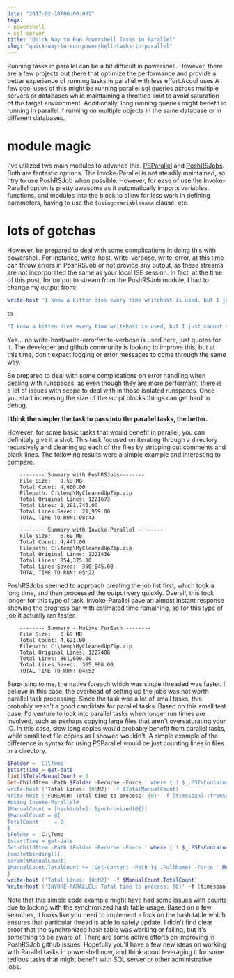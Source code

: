 ```yaml
---
date: "2017-02-18T00:00:00Z"
tags:
- powershell
- sql-server
title: "Quick Way to Run Powershell Tasks in Parallel"
slug: "quick-way-to-run-powershell-tasks-in-parallel"
---
```


Running tasks in parallel can be a bit difficult in powershell. However, there are a few projects out there that optimize the performance and provide a better experience of running tasks in parallel with less effort.#cool uses
A few cool uses of this might be running parallel sql queries across multiple servers or databases while maintaining a throttled limit to avoid saturation of the target environment. Additionally, long running queries might benefit in running in parallel if running on multiple objects in the same database or in different databases.

# module magic

I've utilized two main modules to advance this.
[PSParallel](https://github.com/powercode/PSParallel) and [PoshRSJobs](https://github.com/proxb/PoshRSJob/). Both are fantastic options. The Invoke-Parallel is not steadily maintained, so I try to use PoshRSJob when possible. However, for ease of use the Invoke-Parallel option is pretty awesome as it automatically imports variables, functions, and modules into the block to allow for less work in defining parameters, having to use the `$using:variablename` clause, etc.

# lots of gotchas

However, be prepared to deal with some complications in doing this with powershell. For instance, write-host, write-verbose, write-error, at this time can throw errors in PoshRSJob or not provide any output, as these streams are not incorporated the same as your local ISE session. In fact, at the time of this post, for output to stream from the PoshRSJob module, I had to change my output from:

```powershell
write-host 'I know a kitten dies every time writehost is used, but I just cannot stop myself'
```

to

```powershell
"I know a kitten dies every time writehost is used, but I just cannot stop myself"
```

Yes... no write-host/write-error/write-verbose is used here, just quotes for it. The developer and github community is looking to improve this, but at this time, don't expect logging or error messages to come through the same way.

Be prepared to deal with some complications on error handling when dealing with runspaces, as even though they are more performant, there is a lot of issues with scope to deal with in those isolated runspaces. Once you start increasing the size of the script blocks things can get hard to debug.

**I think the simpler the task to pass into the parallel tasks, the better.**

However, for some basic tasks that would benefit in parallel, you can definitely give it a shot.
This task focused on iterating through a directory recursively and cleaning up each of the files by stripping out comments and blank lines. The following results were a simple example and interesting to compare.

```text
    -------- Summary with PoshRSJobs--------
    File Size:   9.59 MB
    Total Count: 4,600.00
    Filepath: C:\temp\MyCleanedUpZip.zip
    Total Original Lines: 1221673
    Total Lines: 1,201,746.00
    Total Lines Saved:  21,959.00
    TOTAL TIME TO RUN: 08:43

    -------- Summary with Invoke-Parallel --------
    File Size:   6.69 MB
    Total Count: 4,447.00
    Filepath: C:\temp\MyCleanedUpZip.zip
    Total Original Lines: 1221436
    Total Lines: 854,375.00
    Total Lines Saved:  360,045.00
    TOTAL TIME TO RUN: 05:22
```

PoshRSJobs seemed to approach creating the job list first, which took a long time, and then processed the output very quickly. Overall, this took longer for this type of task. Invoke-Parallel gave an almost instant response showing the progress bar with estimated time remaining, so for this type of job it actually ran faster.

```text
    -------- Summary - Native ForEach --------
    File Size:   6.69 MB
    Total Count: 4,621.00
    Filepath: C:\temp\MyCleanedUpZip.zip
    Total Original Lines: 1227408
    Total Lines: 861,600.00
    Total Lines Saved:  365,808.00
    TOTAL TIME TO RUN: 04:52
```

Surprising to me, the native foreach which was single threaded was faster. I believe in this case, the overhead of setting up the jobs was not worth parallel task processing. Since the task was a lot of small tasks, this probably wasn't a good candidate for parallel tasks. Based on this small test case, I'd venture to look into parallel tasks when longer run times are involved, such as perhaps copying large files that aren't oversaturating your IO. In this case, slow long copies would probably benefit from parallel tasks, while small text file copies as I showed wouldn't.
A simple example of the difference in syntax for using PSParallel would be just counting lines in files in a directory.


```powershell
$Folder = 'C:\Temp'
$startTime = get-date
[int]$TotalManualCount = 0
Get-ChildItem -Path $Folder -Recurse -Force ' where { ! $_.PSIsContainer } ' % { $TotalManualCount += (Get-Content -Path ($_.FullName) -Force ' Measure-Object -Line).Lines}
write-host ('Total Lines: {0:N2}' -f $TotalManualCount)
Write-host ('FOREACH: Total time to process: {0}' -f [timespan]::fromseconds(((Get-Date)-$StartTime).Totalseconds).ToString('mm\:ss'))
#Using Invoke-Parallel#
$ManualCount = [hashtable]::Synchronized(@{})
$ManualCount = @{
TotalCount     = 0
}
$Folder = 'C:\Temp'
$startTime = get-date
Get-ChildItem -Path $Folder -Recurse -Force ' where { ! $_.PSIsContainer } ' Start-RsJob -Throttle 4 -ArgumentList $ManualCount -ScriptBlock {
[cmdletbinding()]
param($ManualCount)
$ManualCount.TotalCount += (Get-Content -Path ($_.FullName) -Force ' Measure-Object -Line).Lines
}
write-host ('Total Lines: {0:N2}' -f $ManualCount.TotalCount)
Write-host ('INVOKE-PARALLEL: Total time to process: {0}' -f [timespan]::fromseconds(((Get-Date)-$StartTime).Totalseconds).ToString('mm\:ss'))
```

Note that this simple code example might have had some issues with counts due to locking with the synchronized hash table usage. Based on a few searches, it looks like you need to implement a lock on the hash table which ensures that particular thread is able to safely update. I didn't find clear proof that the synchronized hash table was working or failing, but it's something to be aware of. There are some active efforts on improving in PoshRSJob github issues.
Hopefully you'll have a few new ideas on working with Parallel tasks in powershell now, and think about leveraging it for some tedious tasks that might benefit with SQL server or other administrative jobs.
